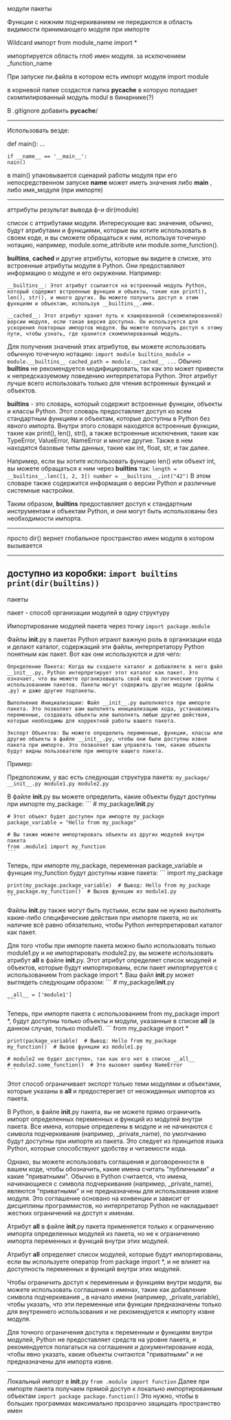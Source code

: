модули пакеты

Функции с нижним подчеркиванием не передаются в область видимости принимающего модуля при импорте

Wildcard импорт
from module_name import *

импортируется область глоб имен модуля. за исключением _function_name

При запуске пи.файла в котором есть импорт модуля
import module

в корневой папке создастся папка __pycache__
в которую попадает скомпилированный модуль modul в бинарнике(?)

В .gitignore добавить
__pycache__/

---------------------
Использовать везде:

def main():
    ...

    if __name__ == '__main__':
    nain()

в main() упаковывается сценарий работы модуля при его непосредственном запуске
__name__ может иметь значения либо __main__ , либо имя_модуля (при импорте)

------------------

аттрибуты
результат вывода ф-и
dir(module)

список с аттрибутами модуля.
Интересующие вас значения, обычно, будут атрибутами и функциями, которые вы хотите использовать в своем коде, и вы сможете обращаться к ним, используя точечную нотацию, например, module.some_attribute или module.some_function().

__builtins__, __cached__ и другие атрибуты, которые вы видите в списке, это встроенные атрибуты модуля в Python. Они предоставляют информацию о модуле и его окружении. Например:

    __builtins__: Этот атрибут ссылается на встроенный модуль Python, который содержит встроенные функции и объекты, такие как print(), len(), str(), и много других. Вы можете получить доступ к этим функциям и объектам, используя __builtins__.имя.

    __cached__: Этот атрибут хранит путь к кэшированной (скомпилированной) версии модуля, если такая версия доступна. Он используется для ускорения повторных импортов модуля. Вы можете получить доступ к этому пути, чтобы узнать, где хранится скомпилированный модуль.

Для получения значений этих атрибутов, вы можете использовать обычную точечную нотацию:
    ```
    import module
    builtins_module = module.__builtins__
    cached_path = module.__cached__
    ...
    ```
 Обычно __builtins__ не рекомендуется модифицировать, так как это может привести к непредсказуемому поведению интерпретатора Python. Этот атрибут лучше всего использовать только для чтения встроенных функций и объектов.

 __builtins__ - это словарь, который содержит встроенные функции, объекты и классы Python. Этот словарь предоставляет доступ ко всем стандартным функциям и объектам, которые доступны в Python без явного импорта. Внутри этого словаря находятся встроенные функции, такие как print(), len(), str(), а также встроенные исключения, такие как TypeError, ValueError, NameError и многие другие. Также в нем находятся базовые типы данных, такие как int, float, str, и так далее.

Например, если вы хотите использовать функцию len() или объект int, вы можете обращаться к ним через __builtins__ так:
    ```
    length = __builtins__.len([1, 2, 3])
    number = __builtins__.int("42")
    ```
В этом словаре также содержится информация о версии Python и различные системные настройки.

Таким образом, __builtins__ предоставляет доступ к стандартным инструментам и объектам Python, и они могут быть использованы без необходимости импорта.

-----------------

просто dir() вернет глобальное пространство имен модуля в котором вызывается

-----------------

доступно из коробки:
    ```
    import builtins
    print(dir(builtins))
    ```
---------------------


пакеты

пакет - способ организации модулей в одну структуру

Импортирование модулей пакета через точку
    ```
    import package.module
    ```

Файлы __init__.py в пакетах Python играют важную роль в организации кода и делают каталог, содержащий эти файлы, интерпретатору Python понятным как пакет. Вот как они используются и для чего:

    Определение Пакета: Когда вы создаете каталог и добавляете в него файл __init__.py, Python интерпретирует этот каталог как пакет. Это означает, что вы можете организовывать свой код в логические группы с использованием пакетов. Пакеты могут содержать другие модули (файлы .py) и даже другие подпакеты.

    Выполнение Инициализации: Файл __init__.py выполняется при импорте пакета. Это позволяет вам выполнять инициализацию кода, устанавливать переменные, создавать объекты или выполнять любые другие действия, которые необходимы для корректной работы вашего пакета.

    Экспорт Объектов: Вы можете определить переменные, функции, классы или другие объекты в файле __init__.py, чтобы они были доступны извне пакета при импорте. Это позволяет вам управлять тем, какие объекты будут видны пользователю при импорте вашего пакета.

Пример:

Предположим, у вас есть следующая структура пакета:
    ```
    my_package/
        __init__.py
        module1.py
        module2.py
    ```

В файле __init__.py вы можете определить, какие объекты будут доступны при импорте my_package:
    ```
    # my_package/__init__.py

    # Этот объект будет доступен при импорте my_package
    package_variable = "Hello from my_package"

    # Вы также можете импортировать объекты из других модулей внутри пакета
    from .module1 import my_function
    ```
Теперь, при импорте my_package, переменная package_variable и функция my_function будут доступны извне пакета:
    ```
    import my_package

    print(my_package.package_variable)  # Вывод: Hello from my_package
    my_package.my_function()  # Вызов функции из module1.py
    ```
Файлы __init__.py также могут быть пустыми, если вам не нужно выполнять какие-либо специфические действия при импорте пакета, но их наличие всё равно обязательно, чтобы Python интерпретировал каталог как пакет.

Для того чтобы при импорте пакета можно было использовать только module1.py и не импортировать module2.py, вы можете использовать атрибут __all__ в файле __init__.py. Этот атрибут определяет список модулей и объектов, которые будут импортированы, если пакет импортируется с использованием from package import *. Ваш файл __init__.py может выглядеть следующим образом:
    ```
    # my_package/__init__.py

    __all__ = ['module1']
    ```

Теперь, при импорте пакета с использованием from my_package import *, будут доступны только объекты и модули, указанные в списке __all__ (в данном случае, только module1).
    ```
    from my_package import *

    print(package_variable)  # Вывод: Hello from my_package
    my_function()  # Вызов функции из module1.py

    # module2 не будет доступен, так как его нет в списке __all__
    # module2.some_function()  # Это вызовет ошибку NameError
    ```
Этот способ ограничивает экспорт только теми модулями и объектами, которые указаны в __all__ и предостерегает от неожиданных импортов из пакета.

В Python, в файле __init__.py пакета, вы не можете прямо ограничить импорт определенных переменных и функций из модулей внутри пакета. Все имена, которые определены в модуле и не начинаются с символа подчеркивания (например, _private_name), по умолчанию будут доступны при импорте из пакета. Это следует из принципов языка Python, которые способствуют удобству и читаемости кода.

Однако, вы можете использовать соглашения и договоренности в вашем коде, чтобы обозначить, какие имена считать "публичными" и какие "приватными". Обычно в Python считается, что имена, начинающиеся с символа подчеркивания (например, _private_name), являются "приватными" и не предназначены для использования извне модуля. Это соглашение основано на конвенции и зависит от дисциплины программистов, но интерпретатор Python не накладывает жестких ограничений на доступ к именам.

 Атрибут __all__ в файле __init__.py пакета применяется только к ограничению импорта определенных модулей из пакета, но не к ограничению импорта переменных и функций внутри этих модулей.

Атрибут __all__ определяет список модулей, которые будут импортированы, если вы используете оператор from package import *, и не влияет на доступность переменных и функций внутри этих модулей.

Чтобы ограничить доступ к переменным и функциям внутри модуля, вы можете использовать соглашения о именах, такие как добавление символа подчеркивания _ в начало имени (например, _private_variable), чтобы указать, что эти переменные или функции предназначены только для внутреннего использования и не рекомендуется к импорту извне модуля.

Для точного ограничения доступа к переменным и функциям внутри модулей, Python не предоставляет средств на уровне пакета, и рекомендуется полагаться на соглашения и документирование кода, чтобы явно указать, какие объекты считаются "приватными" и не предназначены для импорта извне.

---------------------------

Локальный импорт в __init__.py
    ```
    from .module import function
    ```
    Далее при импорте пакета получаем прямой доступ к локально импортированным объектам
    ```
    import package
    package.function()
    ```
Это нужно, чтобы в больших программах максимально прозрачно защищать пространство имен